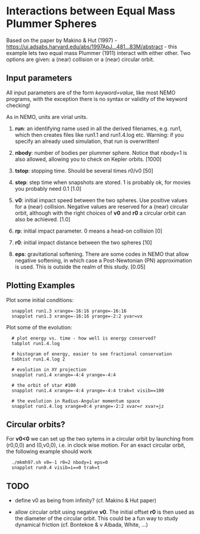 #    Interactions between Equal Mass Plummer Spheres

Based on the paper by Makino & Hut (1997) - https://ui.adsabs.harvard.edu/abs/1997ApJ...481...83M/abstract - this
example lets two equal mass Plummer (1911) interact with either other. Two options
are given: a (near) collision or a (near) circular orbit.

## Input parameters

All input parameters are of the form *keyword=value*, like most NEMO programs, with
the exception there is no syntax or validity of the keyword checking!

As in NEMO, units are virial units.

1. **run**:  an identifying name used in all the derived filenames, e.g. run1, which then
creates files like run1.1 and run1.4.log etc.  Warning: if you specify an already
used simulation, that run is overwritten!

2. **nbody**: number of bodies per plummer sphere. Notice that nbody=1 is also allowed,
allowing you to check on Kepler orbits. [1000]

3. **tstop**: stopping time. Should be several times r0/v0   [50]

4. **step**: step time when snapshots are stored. 1 is probably ok, for movies you probably need 0.1 [1.0]

5. **v0**: initial impact speed between the two spheres.
Use positive values for a (near) collision. Negative values are reserved for a (near) circular orbit, although
with the right choices of **v0** and **r0** a circular orbit can also be achieved.  [1.0]

6. **rp**: initial impact parameter. 0 means a head-on collision [0]

7. **r0**: initial impact distance between the two spheres [10]

8. **eps**: gravitational softening. There are some codes in NEMO that allow negative softening,
   in which case a Post-Newtonian (PN) approximation is used. This is outside the realm of this study. [0.05]

## Plotting Examples

Plot some initial conditions:

      snapplot run1.3 xrange=-16:16 yrange=-16:16
      snapplot run1.3 xrange=-16:16 yrange=-2:2 yvar=vx

Plot some of the evolution:

      # plot energy vs. time - how well is energy conserved?
      tabplot run1.4.log

      # histogram of energy, easier to see fractional conservation
      tabhist run1.4.log 2

      # evolution in XY projection
      snapplot run1.4 xrange=-4:4 yrange=-4:4

      # the orbit of star #100
      snapplot run1.4 xrange=-4:4 yrange=-4:4 trak=t visib==100

      # the evolution in Radius-Angular momentum space
      snapplot run1.4.log xrange=0:4 yrange=-2:2 xvar=r xvar=jz
      
## Circular orbits?

For **v0<0** we can set up the two sytems in a circular orbit by launching from
(r0,0,0) and (0,v0,0), i.e. in clock wise motion. For an exact circular orbit,
the following example should work

      ./mkmh97.sh v0=-1 r0=2 nbody=1 eps=0
      snapplot run0.4 visib=i==0 trak=t 

## TODO

* define v0 as being from infinity? (cf. Makino & Hut paper)

* allow circular orbit using negative **v0**.   The initial offset **r0** is then used
as the diameter of the circular orbit. This could be a fun way to study dynamical
friction (cf. Bontekoe & v Albada, White, ...)
